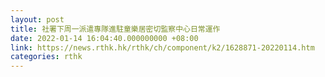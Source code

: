 ```yaml
---
layout: post
title: 社署下周一派遣專隊進駐童樂居密切監察中心日常運作
date: 2022-01-14 16:04:40.000000000 +08:00
link: https://news.rthk.hk/rthk/ch/component/k2/1628871-20220114.htm
categories: rthk
---
```



